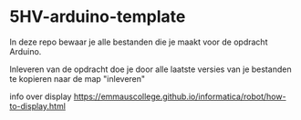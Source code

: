 # 5HV-arduino-template
In deze repo bewaar je alle bestanden die je maakt voor de opdracht Arduino.

Inleveren van de opdracht doe je door alle laatste versies van je bestanden te kopieren naar de map "inleveren"


info over display
https://emmauscollege.github.io/informatica/robot/how-to-display.html
